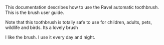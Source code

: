 This documentation describes how to use the Ravel automatic
toothbrush. This is the brush user guide. 

Note that this toothbrush is totally safe to use for children,
adults, pets, wildlife and birds. Its a lovely brush

I like the brush. I use it every day and night.
